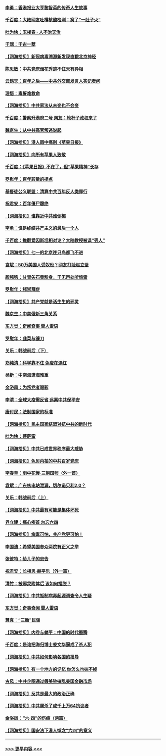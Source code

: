 #### [李勇：香港报业大亨黎智英的传奇人生故事](../pages/nsc993/n13055258.md?t=06291852) 
#### [千百度：大陆网友吐槽核酸检测：窝了“一肚子火”](../pages/nsc993/n13055194.md?t=06291852) 
#### [吐为快：玉楼春 · 人不治天治](../pages/nsc993/n13054028.md?t=06291852) 
#### [千瑞：千古一孽](../pages/nsc993/n13054016.md?t=06291852) 
#### [【网海拾贝】新冠病毒溯源新发现直戳北京神经](../pages/nsc993/n13052425.md?t=06291852) 
#### [陈思敏：中共党庆烟花秀遮不住天有异相](../pages/nsc993/n13052020.md?t=06291852) 
#### [云鹤天：百年之后——中共外交部发言人答记者问](../pages/nsc993/n13051604.md?t=06291852) 
#### [理悟：毒誓难救命](../pages/nsc993/n13051601.md?t=06291852) 
#### [【网海拾贝】中共家法从未变也不会变](../pages/nsc993/n13050366.md?t=06291852) 
#### [千百度：警察升港府二号 网友：枪杆子政权来了](../pages/nsc993/n13050261.md?t=06291852) 
#### [魏京生：从中共高官叛逃说起](../pages/nsc993/n13048997.md?t=06291852) 
#### [【网海拾贝】港人雨中痛别《苹果日报》](../pages/nsc993/n13048941.md?t=06291852) 
#### [【网海拾贝】向所有苹果人致敬](../pages/nsc993/n13046795.md?t=06291852) 
#### [千百度：《苹果日报》不在了，但“苹果精神”长存](../pages/nsc993/n13046703.md?t=06291852) 
#### [罗慰年：百年较量的拐点](../pages/nsc993/n13046542.md?t=06291852) 
#### [基督徒公义联盟：清算中共百年反人类罪行](../pages/nsc993/n13046499.md?t=06291852) 
#### [祝君安：百年僵尸罄绝](../pages/nsc993/n13045595.md?t=06291852) 
#### [【网海拾贝】谁靠近中共谁倒楣](../pages/nsc993/n13044667.md?t=06291852) 
#### [李勇：谁是终结共产主义的最后一个人](../pages/nsc993/n13044397.md?t=06291852) 
#### [千百度：推翻爱因斯坦相对论？大陆教授被讽“丢人”](../pages/nsc993/n13043908.md?t=06291852) 
#### [【网海拾贝】七一的北京连只鸟都飞不进](../pages/nsc993/n13041377.md?t=06291852) 
#### [袁斌：50万美国人受奴役？网友打脸赵立坚](../pages/nsc993/n13041330.md?t=06291852) 
#### [颜纯钩：甘冒矢石竟粉身，于无声处听惊雷](../pages/nsc993/n13041140.md?t=06291852) 
#### [罗慰年：猪崇拜症](../pages/nsc993/n13041071.md?t=06291852) 
#### [【网海拾贝】共产党就是活生生的邪灵](../pages/nsc993/n13036627.md?t=06291852) 
#### [魏京生：中美俄新三角关系](../pages/nsc993/n13035986.md?t=06291852) 
#### [东方觉：奇闻奇事 雷人雷语](../pages/nsc993/n13035878.md?t=06291852) 
#### [罗慰年：韭菜与镰刀](../pages/nsc993/n13034374.md?t=06291852) 
#### [关乐：韩战前后（下）](../pages/nsc993/n13034113.md?t=06291852) 
#### [郑纯清：科学靠不住 免疫在漂红](../pages/nsc993/n13034093.md?t=06291852) 
#### [吴新：中南海遭海难重](../pages/nsc993/n13034084.md?t=06291852) 
#### [金浴凤：为叛党者喝彩](../pages/nsc993/n13034058.md?t=06291852) 
#### [李清：全球大疫需反省 远离中共保平安](../pages/nsc993/n13033784.md?t=06291852) 
#### [唐付民：法制国家的标准](../pages/nsc993/n13032944.md?t=06291852) 
#### [【网海拾贝】民主国家结盟对抗中共的新时代](../pages/nsc993/n13031717.md?t=06291852) 
#### [吐为快：菩萨蛮](../pages/nsc993/n13030033.md?t=06291852) 
#### [【网海拾贝】中共已成世界秩序最大威胁](../pages/nsc993/n13028138.md?t=06291852) 
#### [【网海拾贝】色厉内荏的中共百岁党庆](../pages/nsc993/n13025582.md?t=06291852) 
#### [李春草：雨中花慢‧三朝国师（外一首）](../pages/nsc993/n13025567.md?t=06291852) 
#### [袁斌：广东核电站泄漏，切尔诺贝利2.0？](../pages/nsc993/n13025475.md?t=06291852) 
#### [关乐：韩战前后（上）](../pages/nsc993/n13025387.md?t=06291852) 
#### [【网海拾贝】中共最有可能是集体坏死](../pages/nsc993/n13023101.md?t=06291852) 
#### [界立建：痛心疾首 勿忘六四](../pages/nsc993/n13022339.md?t=06291852) 
#### [【网海拾贝】病毒可怕，共产党更可怕！](../pages/nsc993/n13020728.md?t=06291852) 
#### [李国涛：希望美国参众两院有正义之举](../pages/nsc993/n13020674.md?t=06291852) 
#### [张彼特：给儿子的忠告](../pages/nsc993/n13018934.md?t=06291852) 
#### [祝君安：长相思‧躺平乐（外一篇）](../pages/nsc993/n13018923.md?t=06291852) 
#### [清竹：被邪灵附体后 该如何摆脱？](../pages/nsc993/n13018877.md?t=06291852) 
#### [【网海拾贝】中共抵制病毒起源调查令人生疑](../pages/nsc993/n13017785.md?t=06291852) 
#### [东方觉：奇事奇闻 雷人雷语](../pages/nsc993/n13017577.md?t=06291852) 
#### [慧真：“三胎”民谣](../pages/nsc993/n13017394.md?t=06291852) 
#### [【网海拾贝】内卷与躺平：中国的时代图腾](../pages/nsc993/n13016128.md?t=06291852) 
#### [千百度：是谁把海归博士姜文华逼成了杀人犯](../pages/nsc993/n13015218.md?t=06291852) 
#### [【网海拾贝】中共如何影响各国的报导](../pages/nsc993/n13012599.md?t=06291852) 
#### [【网海拾贝】有一个地方的记忆 你怎么也抹不掉](../pages/nsc993/n13009802.md?t=06291852) 
#### [古风：中共企图通过假美钞搞乱美国金融市场](../pages/nsc993/n13009626.md?t=06291852) 
#### [【网海拾贝】反共是最大的政治正确](../pages/nsc993/n13007051.md?t=06291852) 
#### [【网海拾贝】中共屠杀了成千上万64抗议者](../pages/nsc993/n13002713.md?t=06291852) 
#### [金浴凤：“六·四”的伤痕（两篇）](../pages/nsc993/n13001719.md?t=06291852) 
#### [【网海拾贝】国安法下港人悼念“六四”的意义](../pages/nsc993/n13001039.md?t=06291852) 

----
#### [ >>> 更早内容 <<< ](../indexes/nsc993-earlier.md)
